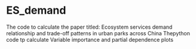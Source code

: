 # ES_demand
The code to calculate the paper titled: Ecosystem services demand relationship and trade-off patterns in urban parks across China
Thepython code tp calculate Variable importance and partial dependence plots
